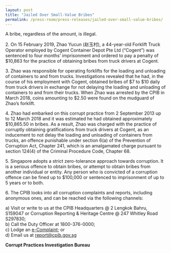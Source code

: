 ```yaml
---
layout: post
title: "Jailed Over Small-Value Bribes"
permalink: /press-room/press-releases/jailed-over-small-value-bribes/
---
```

A bribe, regardless of the amount, is illegal. 

2\.          On 15 February 2019, Zhao Yucun (赵玉村), a 44-year-old Forklift Truck Operator employed by Cogent Container Depot Pte Ltd (“Cogent”) was sentenced to four months’ imprisonment and ordered to pay a penalty of $10,863 for the practice of obtaining bribes from truck drivers at Cogent.

3\.          Zhao was responsible for operating forklifts for the loading and unloading of containers to and from trucks. Investigations revealed that he had, in the course of his employment with Cogent, obtained bribes of $7 to $10 daily from truck drivers in exchange for not delaying the loading and unloading of containers to and from their trucks. When Zhao was arrested by the CPIB in March 2018, coins amounting to $2.50 were found on the mudguard of Zhao’s forklift. 

4\.          Zhao had embarked on this corrupt practice from 2 September 2013 up to 12 March 2018 and it was estimated he had obtained approximately $10,865.50 in bribes. As a result, Zhao was charged with the practice of corruptly obtaining gratifications from truck drivers at Cogent, as an inducement to not delay the loading and unloading of containers from trucks, an offence punishable under section 6(a) of the Prevention of Corruption Act, Chapter 241, which is an amalgamated charge pursuant to section 124(4) of the Criminal Procedure Code, Chapter 68. 

5\.          Singapore adopts a strict zero-tolerance approach towards corruption. It is a serious offence to obtain bribes, or attempt to obtain bribes from another individual or entity. Any person who is convicted of a corruption offence can be fined up to $100,000 or sentenced to imprisonment of up to 5 years or to both. 

6\.          The CPIB looks into all corruption complaints and reports, including anonymous ones, and can be reached via the following channels:

a) Visit or write to us at the CPIB Headquarters @ 2 Lengkok Bahru, S159047 or Corruption Reporting & Heritage Centre @ 247 Whitley Road S297830;<br />
b) Call the Duty Officer at 1800-376-0000;<br />
c) Lodge an [e-Complaint](/e-services/e-complaint-for-corrupt-conduct); or<br>
d) Email us at <a class="spamspan" href="mailto:report@cpib.gov.sg">report@cpib.gov.sg</a>

**Corrupt Practices Investigation Bureau**
